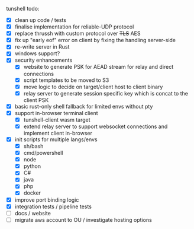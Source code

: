 tunshell todo:

 - [x] clean up code / tests 
 - [x] finalise implementation for reliable-UDP protocol
 - [x] replace thrussh with custom protocol over ~~TLS~~ AES
 - [x] fix up "early eof" error on client by fixing the handling server-side
 - [x] re-write server in Rust
 - [x] windows support?
 - [x] security enhancements
    - [x] website to generate PSK for AEAD stream for relay and direct connections
    - [x] script templates to be moved to S3
    - [x] move logic to decide on target/client host to client binary
    - [x] relay server to generate session specific key which is concat to the client PSK
 - [x] basic rust-only shell fallback for limited envs without pty 
 - [x] support in-browser terminal client
    - [x] tunshell-client wasm target
    - [x] extend relay server to support websocket connections and implement client in-browser
 - [x] init scripts for multiple langs/envs
    - [x] sh/bash
    - [x] cmd/powershell
    - [x] node
    - [x] python
    - [x] C#
    - [x] java
    - [x] php
    - [x] docker
 - [x] improve port binding logic
 - [x] integration tests / pipeline tests
 - [ ] docs / website
 - [ ] migrate aws account to OU / investigate hosting options
